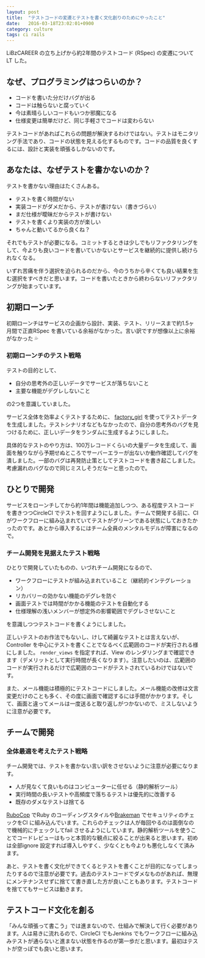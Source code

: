 ```yaml
---
layout: post
title:  "テストコードの変遷とテストを書く文化創りのためにやったこと"
date:   2016-03-18T23:02:01+0900
category: culture
tags: ci rails
---
```


LiBzCAREER の立ち上げから約2年間のテストコード (RSpec) の変遷についてLT した。

<script async class="speakerdeck-embed" data-id="48e48f2367bb4f618b78c3ecb0c05bc8" data-ratio="1.77777777777778" src="//speakerdeck.com/assets/embed.js"></script>

## なぜ、プログラミングはつらいのか？

- コードを書いた分だけバグが出る
- コードは触らないと腐っていく
- 今は素晴らしいコードもいつか邪魔になる
- 仕様変更は簡単だけど、同じ手軽さでコードは変わらない

テストコードがあればこれらの問題が解決するわけではない。テストはモニタリング手法であり、コードの状態を見える化するものです。コードの品質を良くするには、設計と実装を頑張るしかないのです。

## あなたは、なぜテストを書かないのか？

テストを書かない理由はたくさんある。

- テストを書く時間がない
- 実装コードがダメだから、テストが書けない（書きづらい）
- まだ仕様が曖昧だからテストが書けない
- テストを書くより実装の方が楽しい
- ちゃんと動いてるから良くね？

それでもテストが必要になる。コミットするときは少しでもリファクタリングをして、今よりも良いコードを書いていかないとサービスを継続的に提供し続けられなくなる。

いずれ苦痛を伴う選択を迫られるのだから、今のうちから辛くても良い結果を生む選択をすべきだと思います。コードを書いたときから終わらないリファクタリングが始まっています。

## 初期ローンチ

初期ローンチはサービスの企画から設計、実装、テスト、リリースまで約1.5ヶ月間で正直RSpec を書いている余裕がなかった。言い訳ですが想像以上に余裕がなかった :sweat_drops:

### 初期ローンチのテスト戦略

テストの目的として、

- 自分の思考外の正しいデータでサービスが落ちないこと
- 主要な機能がデグレしないこと

の2つを意識していました。

サービス全体を効率よくテストするために、 [factory_girl](https://github.com/thoughtbot/factory_girl) を使ってテストデータを生成しました。テストシナリオなどもなかったので、自分の思考外のバグを見つけるために、正しいデータをランダムに生成するようにしました。

具体的なテストのやり方は、100万レコードくらいの大量データを生成して、画面を触りながら予期せぬところでサーバーエラーが出ないか動作確認してバグを潰しました。一部のバグは再発防止策としてテストコードを書き起こしました。考慮漏れのバグなので同じミスしそうだなーと思ったので。

## ひとりで開発

サービスをローンチしてから約1年間は機能追加しつつ、ある程度テストコードを書きつつCircleCI でテストを回すようにしました。チームで開発する前に、CI がワークフローに組み込まれていてテストがグリーンである状態にしておきたかったのです。あとから導入するにはチーム全員のメンタルモデルが障害になるので。

### チーム開発を見据えたテスト戦略

ひとりで開発していたものの、いづれチーム開発になるので、

- ワークフローにテストが組み込まれていること（継続的インテグレーション）
- リカバリーの効かない機能のデグレを防ぐ
- 画面テストでは時間がかかる機能のテストを自動化する
- 仕様理解の浅いメンバーが想定外の影響範囲でデグレさせないこと

を意識しつつテストコードを書くようにしました。

正しいテストのお作法でもないし、けして綺麗なテストとは言えないが、Controller を中心にテストを書くことでなるべく広範囲のコードが実行される様にしました。 `render_views` を指定すれば、View のレンダリングまで確認できます（デメリットとして実行時間が長くなります）。注意したいのは、広範囲のコードが実行されるだけで広範囲のコードがテストされているわけではないです。

また、メール機能は積極的にテストコードにしました。メール機能の改修は文言変更だけのことも多く、その度に画面で確認するには手間がかかります。そして、画面と違ってメールは一度送ると取り返しがつかないので、ミスしないように注意が必要です。

## チームで開発

### 全体最適を考えたテスト戦略

チーム開発では、テストを書かない言い訳をさせないように注意が必要になります。

- 人が見なくて良いものはコンピューターに任せる（静的解析ツール）
- 実行時間の長いテストや高頻度で落ちるテストは優先的に改善する
- 既存のダメなテストは捨てる

[RuboCop](http://batsov.com/rubocop/) でRuby のコーディングスタイルや[Brakeman](http://brakemanscanner.org/) でセキュリティのチェックをCI に組み込んでいます。これらのチェックは人が毎回やるのは面倒なので機械的にチェックしてfail させるようにしています。静的解析ツールを使うことでコードレビューはもっと本質的な観点に絞ることが出来ると思います。初めは全部ignore 設定すれば導入しやすく、少なくとも今よりも悪化しなくて済みます。

あと、テストを書く文化ができてくるとテストを書くことが目的になってしまったりするので注意が必要です。過去のテストコードでダメなものがあれば、無理にメンテナンスせずに捨てて書き直した方が良いこともあります。テストコードを捨ててもサービスは動きます。

## テストコード文化を創る

「みんな頑張って書こう」では進まないので、仕組みで解決して行く必要があります。人は易きに流れるので、CircleCI でもJenkins でもワークフローに組み込みテストが通らないと進まない状態を作るのが第一歩だと思います。最初はテストが空っぽでも良いと思います。
